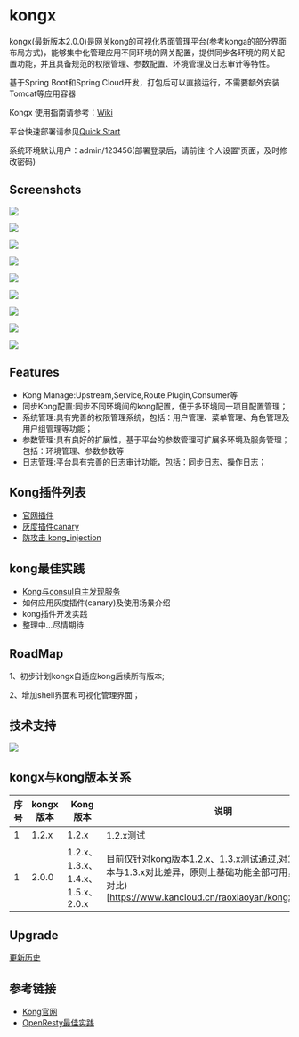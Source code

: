 # kongx


kongx(最新版本2.0.0)是网关kong的可视化界面管理平台(参考konga的部分界面布局方式)，能够集中化管理应用不同环境的网关配置，提供同步各环境的网关配置功能，并且具备规范的权限管理、参数配置、环境管理及日志审计等特性。

基于Spring Boot和Spring Cloud开发，打包后可以直接运行，不需要额外安装Tomcat等应用容器

Kongx 使用指南请参考：[Wiki](https://www.kancloud.cn/raoxiaoyan/kongx/1984321)

平台快速部署请参见[Quick Start](https://www.kancloud.cn/raoxiaoyan/kongx/1984323)

系统环境默认用户：admin/123456(部署登录后，请前往'个人设置'页面，及时修改密码)
## Screenshots
![](./docs/screen.png)

![](./docs/services.png)

![](./docs/service1.png)

![](./docs/kong%20shell.png)

![](./docs/user.png)

![](./docs/env.png)

![](./docs/params.png)

![](./docs/log.png)

![](./docs/synclog.png)


## Features

- Kong Manage:Upstream,Service,Route,Plugin,Consumer等
- 同步Kong配置:同步不同环境间的kong配置，便于多环境同一项目配置管理； 
- 系统管理:具有完善的权限管理系统，包括：用户管理、菜单管理、角色管理及用户组管理等功能；
- 参数管理:具有良好的扩展性，基于平台的参数管理可扩展多环境及服务管理；包括：环境管理、参数参数等
- 日志管理:平台具有完善的日志审计功能，包括：同步日志、操作日志；

## Kong插件列表
- [官网插件](https://docs.konghq.com/hub/)
- [灰度插件canary](https://gitee.com/raoxy/kong-plugins-canary)
- [防攻击 kong_injection](https://github.com/ror6ax/kong_injection)

## kong最佳实践

- [Kong与consul自主发现服务](https://www.kancloud.cn/raoxiaoyan/kongx/1984357)
- 如何应用灰度插件(canary)及使用场景介绍
- kong插件开发实践
- 整理中...尽情期待





## RoadMap
1、初步计划kongx自适应kong后续所有版本;

2、增加shell界面和可视化管理界面；

## 技术支持
![](./docs/Kongx技术支持1群聊二维码.png)

## kongx与kong版本关系
| 序号 | kongx版本 | Kong版本 |  说明 |
| --- | --- | --- | --- | 
| 1 | 1.2.x | 1.2.x |  1.2.x测试|
| 1 | 2.0.0 | 1.2.x、1.3.x、1.4.x、1.5.x、2.0.x |  目前仅针对kong版本1.2.x、1.3.x测试通过,对1.4.x以上版本与1.3.x对比差异，原则上基础功能全部可用，(参考差异对比)[https://www.kancloud.cn/raoxiaoyan/kongx/1991178]|

## Upgrade
[更新历史](docs/upgrade.md)
## 参考链接
- [Kong官网](https://docs.konghq.com/1.2.x/admin-api/)
- [OpenResty最佳实践](https://www.kancloud.cn/kancloud/openresty-best-practices/50428)